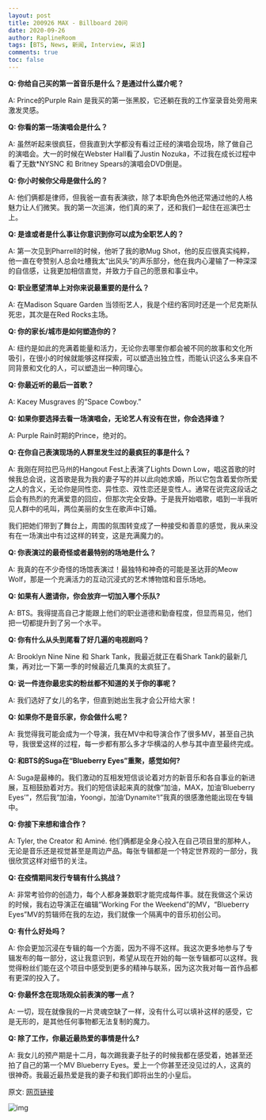 ```yaml
---
layout: post
title: 200926 MAX - Billboard 20问
date: 2020-09-26
author: RaplineRoom
tags: [BTS, News, 新闻, Interview, 采访]
comments: true
toc: false
---
```


**Q: 你给自己买的第一首音乐是什么？是通过什么媒介呢？**

A: Prince的Purple Rain 是我买的第一张黑胶，它还躺在我的工作室录音处旁用来激发灵感。

**Q: 你看的第一场演唱会是什么？**

A: 虽然听起来很疯狂，但我直到大学都没有看过正经的演唱会现场，除了做自己的演唱会。大一的时候在Webster Hall看了Justin Nozuka，不过我在成长过程中看了无数*NYSNC 和 Britney Spears的演唱会DVD倒是。

**Q: 你小时候你父母是做什么的？**

A: 他们俩都是律师，但我爸一直有表演欲，除了本职角色外他还常通过他的人格魅力让人们微笑。我的第一次巡演，他们真的来了，还和我们一起住在巡演巴士上。

**Q: 是谁或者是什么事让你意识到你可以成为全职艺人的？**

A: 第一次见到Pharrell的时候，他听了我的歌Mug Shot，他的反应很真实纯粹，他一直在夸赞别人总会吐槽我太“出风头”的声乐部分，他在我内心灌输了一种深深的自信感，让我更加相信直觉，并致力于自己的愿景和事业中。

**Q: 职业愿望清单上对你来说最重要的是什么？**

A: 在Madison Square Garden 当领衔艺人，我是个纽约客同时还是一个尼克斯队死忠，其次是在Red Rocks主场。

**Q: 你的家长/城市是如何塑造你的？**

A: 纽约是如此的充满着能量和活力，无论你去哪里你都会被不同的故事和文化所吸引，在很小的时候就能够这样探索，可以塑造出独立性，而能认识这么多来自不同背景和文化的人，可以塑造出一种同理心。

**Q: 你最近听的最后一首歌？**

A: Kacey Musgraves 的“Space Cowboy.”

**Q: 如果你要选择去看一场演唱会，无论艺人有没有在世，你会选择谁？**

A: Purple Rain时期的Prince，绝对的。

**Q: 在你自己表演现场的人群里发生过的最疯狂的事是什么？**

A: 我刚在阿拉巴马州的Hangout Fest上表演了Lights Down Low，唱这首歌的时候我总会说，这首歌是我为我的妻子写的并以此向她求婚，所以它包含着爱你所爱之人的含义，无论你是同性恋、异性恋、双性恋还是变性人。通常在说完这段话之后会有热烈的充满爱意的回应，但那次完全安静。于是我开始唱歌，唱到一半我听见人群中的吼叫，两位美丽的女生在歌声中订婚。

我们把她们带到了舞台上，周围的氛围转变成了一种接受和善意的感觉，我从来没有在一场演出中有过这样的转变，这是充满魔力的。

**Q: 你表演过的最奇怪或者最特别的场地是什么？**

A: 我真的在不少奇怪的场馆表演过！最独特和神奇的可能是圣达菲的Meow Wolf，那是一个充满活力的互动沉浸式的艺术博物馆和音乐场地。

**Q: 如果有人邀请你，你会放弃一切加入哪个乐队?**

A: BTS。我得提高自己才能跟上他们的职业道德和勤奋程度，但显而易见，他们把一切都提升到了另一个水平。

**Q: 你有什么从头到尾看了好几遍的电视剧吗？**

A: Brooklyn Nine Nine 和 Shark Tank，我最近就正在看Shark Tank的最新几集，再对比一下第一季的时候最近几集真的太疯狂了。

**Q: 说一件连你最忠实的粉丝都不知道的关于你的事呢？**

A: 我们选好了女儿的名字，但直到她出生我才会公开给大家！

**Q: 如果你不是音乐家，你会做什么呢？**

A: 我觉得我可能会成为一个导演，我在MV中和导演合作了很多MV，甚至自己执导，我很爱这样的过程，每一步都有那么多才华横溢的人参与其中直至最终完成。

**Q: 和BTS的Suga在“Blueberry Eyes”重聚，感觉如何?**

A: Suga是最棒的。我们激动的互相发短信谈论着对方的新音乐和各自事业的新进展，互相鼓励着对方。我们的短信读起来真的就像“加油，MAX，加油‘Blueberry Eyes’”，然后我“加油，Yoongi，加油‘Dynamite’!”我真的很感激他能出现在专辑中。

**Q: 你接下来想和谁合作？**

A: Tyler, the Creator 和 Aminé. 他们俩都是全身心投入在自己项目里的那种人，无论是音乐还是视觉甚至是周边产品。每张专辑都是一个特定世界观的一部分，我很欣赏这样对细节的关注。

**Q: 在疫情期间发行专辑有什么挑战？**

A: 非常考验你的创造力，每个人都身兼数职才能完成每件事。就在我做这个采访的时候，我右边导演正在编辑“Working For the Weekend”的MV，“Blueberry Eyes”MV的剪辑师在我的左边，我们就像一个隔离中的音乐初创公司。

**Q: 有什么好处吗？**

A: 你会更加沉浸在专辑的每一个方面，因为不得不这样。我这次更多地参与了专辑发布的每一部分，这让我意识到，希望从现在开始的每一张专辑都可以这样。我觉得粉丝们能在这个项目中感受到更多的精神与联系，因为这次我对每一首作品都有更深的投入了。

**Q: 你最怀念在现场观众前表演的哪一点？**

A: 一切，现在就像我的一片灵魂空缺了一样，没有什么可以填补这样的感受，它是无形的，是其他任何事物都无法复制的魔力。

**Q: 除了工作，你最近最热爱的事情是什么?**

A: 我女儿的预产期是十二月，每次踢我妻子肚子的时候我都在感受着，她甚至还拍了自己的第一个MV Blueberry Eyes。爱上一个你甚至还没见过的人，这真的很神奇。我最近最热爱是我的妻子和我们即将出生的小皇后。

原文: [网页链接](http://t.cn/A6bvgsyP)

![img](https://tva1.sinaimg.cn/large/007S8ZIlly1gj7aakpqhtj30j60cot9o.jpg)